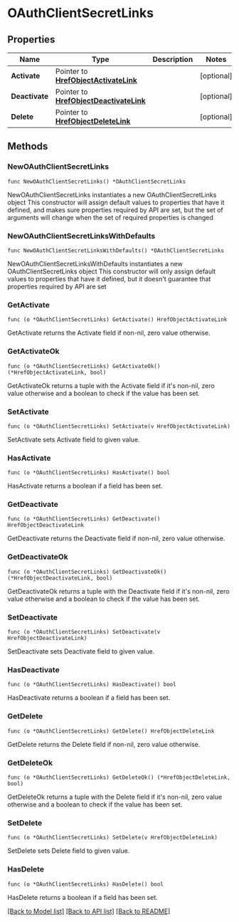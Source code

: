 # OAuthClientSecretLinks

## Properties

Name | Type | Description | Notes
------------ | ------------- | ------------- | -------------
**Activate** | Pointer to [**HrefObjectActivateLink**](HrefObjectActivateLink.md) |  | [optional] 
**Deactivate** | Pointer to [**HrefObjectDeactivateLink**](HrefObjectDeactivateLink.md) |  | [optional] 
**Delete** | Pointer to [**HrefObjectDeleteLink**](HrefObjectDeleteLink.md) |  | [optional] 

## Methods

### NewOAuthClientSecretLinks

`func NewOAuthClientSecretLinks() *OAuthClientSecretLinks`

NewOAuthClientSecretLinks instantiates a new OAuthClientSecretLinks object
This constructor will assign default values to properties that have it defined,
and makes sure properties required by API are set, but the set of arguments
will change when the set of required properties is changed

### NewOAuthClientSecretLinksWithDefaults

`func NewOAuthClientSecretLinksWithDefaults() *OAuthClientSecretLinks`

NewOAuthClientSecretLinksWithDefaults instantiates a new OAuthClientSecretLinks object
This constructor will only assign default values to properties that have it defined,
but it doesn't guarantee that properties required by API are set

### GetActivate

`func (o *OAuthClientSecretLinks) GetActivate() HrefObjectActivateLink`

GetActivate returns the Activate field if non-nil, zero value otherwise.

### GetActivateOk

`func (o *OAuthClientSecretLinks) GetActivateOk() (*HrefObjectActivateLink, bool)`

GetActivateOk returns a tuple with the Activate field if it's non-nil, zero value otherwise
and a boolean to check if the value has been set.

### SetActivate

`func (o *OAuthClientSecretLinks) SetActivate(v HrefObjectActivateLink)`

SetActivate sets Activate field to given value.

### HasActivate

`func (o *OAuthClientSecretLinks) HasActivate() bool`

HasActivate returns a boolean if a field has been set.

### GetDeactivate

`func (o *OAuthClientSecretLinks) GetDeactivate() HrefObjectDeactivateLink`

GetDeactivate returns the Deactivate field if non-nil, zero value otherwise.

### GetDeactivateOk

`func (o *OAuthClientSecretLinks) GetDeactivateOk() (*HrefObjectDeactivateLink, bool)`

GetDeactivateOk returns a tuple with the Deactivate field if it's non-nil, zero value otherwise
and a boolean to check if the value has been set.

### SetDeactivate

`func (o *OAuthClientSecretLinks) SetDeactivate(v HrefObjectDeactivateLink)`

SetDeactivate sets Deactivate field to given value.

### HasDeactivate

`func (o *OAuthClientSecretLinks) HasDeactivate() bool`

HasDeactivate returns a boolean if a field has been set.

### GetDelete

`func (o *OAuthClientSecretLinks) GetDelete() HrefObjectDeleteLink`

GetDelete returns the Delete field if non-nil, zero value otherwise.

### GetDeleteOk

`func (o *OAuthClientSecretLinks) GetDeleteOk() (*HrefObjectDeleteLink, bool)`

GetDeleteOk returns a tuple with the Delete field if it's non-nil, zero value otherwise
and a boolean to check if the value has been set.

### SetDelete

`func (o *OAuthClientSecretLinks) SetDelete(v HrefObjectDeleteLink)`

SetDelete sets Delete field to given value.

### HasDelete

`func (o *OAuthClientSecretLinks) HasDelete() bool`

HasDelete returns a boolean if a field has been set.


[[Back to Model list]](../README.md#documentation-for-models) [[Back to API list]](../README.md#documentation-for-api-endpoints) [[Back to README]](../README.md)


